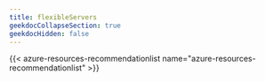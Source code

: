 ```yaml
---
title: flexibleServers
geekdocCollapseSection: true
geekdocHidden: false
---
```


{{< azure-resources-recommendationlist name="azure-resources-recommendationlist" >}}

